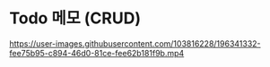 # Todo 메모 (CRUD)



https://user-images.githubusercontent.com/103816228/196341332-fee75b95-c894-46d0-81ce-fee62b181f9b.mp4

